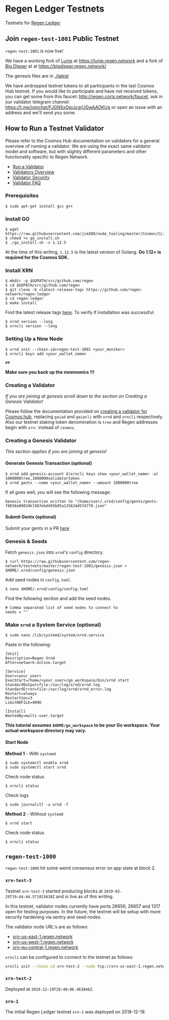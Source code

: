 # Regen Ledger Testnets

Testnets for [Regen Ledger](https://github.com/regen-network/regen-ledger)

## Join `regen-test-1001` Public Testnet

`regen-test-1001` is now live!

We have a working fork of [Lunie](https://github.com/luniehq/lunie) at https://lunie.regen.network
and a fork of [Big Dipper](https://github.com/forbole/big_dipper) at at https://bigdipper.regen.network/

The genesis files are in [./latest](latest)

We have airdropped testnet tokens to all participants in the last Cosmos Hub
testnet. If you would like to participate and have not received tokens, you
can get some from this faucet: http://regen.coris.network/faucet, ask in our validator telegram channel: https://t.me/joinchat/FJGNSxOpjJcgrUGwAAOKUg or open an issue with an address and we'll send you some.

## How to Run a Testnet Validator

Please refer to the Cosmos Hub documentation on validators for a general overview of running a validator. We are using the exact same validator model and software, but with slightly different parameters and other functionality specific to Regen Network.

* [Run a Validator](https://cosmos.network/docs/cosmos-hub/validators/validator-setup.html)
* [Validators Overview](https://cosmos.network/docs/cosmos-hub/validators/overview.html)
* [Validator Security](https://cosmos.network/docs/cosmos-hub/validators/security.html)
* [Validator FAQ](https://cosmos.network/docs/cosmos-hub/validators/validator-faq.html)

### Prerequisites
```
$ sudo apt-get install gcc g++
```
### Install GO
```
$ wget https://raw.githubusercontent.com/jim380/node_tooling/master/Cosmos/CLI/go_install.sh
$ chmod +x go_install.sh
$ ./go_install.sh -v 1.12.5
```
At the time of this writing, `1.12.5` is the latest version of Golang. **Go 1.12+ is required for the Cosmos SDK.**
### Install XRN
```
$ mkdir -p $GOPATH/src/github.com/regen
$ cd $GOPATH/src/github.com/regen
$ git clone -b <latest-release-tag> https://github.com/regen-network/regen-ledger
$ cd regen-ledger
$ make install
```
Find the latest release tags [here](https://github.com/regen-network/regen-ledger/releases). To verify if installation was successful:
```
$ xrnd version --long
$ xrncli version --long
```
### Setting Up a New Node
```
$ xrnd init --chain-id=regen-test-1001 <your_moniker>
$ xrncli keys add <your_wallet_name>

##
```
**Make sure you back up the mnemonics !!!**

### Creating a Validator
*If you are joining at genesis scroll down to the section on Creating a Genesis Validator!*

Please follow the documentation provided on [creating a validator for Cosmos hub](https://github.com/cosmos/gaia/blob/master/docs/validators/validator-setup.md#create-your-validator), replacing `gaiad` and `gaiacli` with `xrnd` and `xrncli` respectively. Also our testnet staking token denomination is `tree` and Regen addresses begin with `xrn:` instead of `cosmos`.

### Creating a Genesis Validator

*This section applies if you are joining at genesis!*
#### Generate Genesis Transaction (optional)
```
$ xrnd add-genesis-account $(xrncli keys show <your_wallet_name> -a) 1000000tree,1000000validatortoken
$ xrnd gentx --name <your_wallet_name> --amount 1000000tree
```
If all goes well, you will see the following message:
```
Genesis transaction written to "/home/user/.xrnd/config/gentx/gentx-f8038a89034kl987ebd493b85a125624d5f4770.json"
```
#### Submit Gentx (optional)
Submit your gentx in a PR [here](https://github.com/regen-network/testnets) 
### Genesis & Seeds
Fetch `genesis.json` into `xrnd`'s `config` directory.
```
$ curl https://raw.githubusercontent.com/regen-network/testnets/master/regen-test-1001/genesis.json > $HOME/.xrnd/config/genesis.json
```
Add seed nodes in `config.toml`.
```
$ nano $HOME/.xrnd/config/config.toml
```
Find the following section and add the seed nodes.
```
# Comma separated list of seed nodes to connect to
seeds = ""
```
### Make `xrnd` a System Service (optional)
```
$ sudo nano /lib/systemd/system/xrnd.service
```
Paste in the following:
```
[Unit]
Description=Regen Xrnd
After=network-online.target

[Service]
User=<your_user>
ExecStart=/home/<your_user>/go_workspace/bin/xrnd start
StandardOutput=file:/var/log/xrnd/xrnd.log
StandardError=file:/var/log/xrnd/xrnd_error.log
Restart=always
RestartSec=3
LimitNOFILE=4096

[Install]
WantedBy=multi-user.target
```
**This tutorial assumes `$HOME/go_workspace` to be your Go workspace. Your actual workspace directory may vary.**
#### Start Node
**Method 1** - With `systemd`
```
$ sudo systemctl enable xrnd
$ sudo systemctl start xrnd
```
Check node status
```
$ xrncli status
```
Check logs
```
$ sudo journalctl -u xrnd -f
```
**Method 2** - Without `systemd`
```
$ xrnd start
```
Check node status
```
$ xrncli status
```
## `regen-test-1000` 

`regen-test-1000` hit some weird consensus error on app state at block 2.

### `xrn-test-3`

Testnet `xrn-test-3` started producing blocks at `2019-03-29T19:44:44.571815638Z` and is live as of this writing.

In this testnet, validator nodes currently have ports 26656, 26657 and 1317 open for testing purposes. In the future,
the testnet will be setup with more security hardening via sentry and seed nodes.

The validator node URL's are as follows:

* [xrn-us-east-1.regen.network](http://xrn-us-east-1.regen.network:26657)
* [xrn-us-west-1.regen.network](http://xrn-us-west-1.regen.network:26657)
* [xrn-eu-central-1.regen.network](http://xrn-eu-central-1.regen.network:26657)

`xrncli` can be configured to connect to the testnet as follows:

```sh
xrncli init --chain-id xrn-test-2 --node tcp://xrn-us-east-1.regen.network:26657
```

### `xrn-test-2`

Deployed at `2018-12-19T20:40:06.463846Z`.

### `xrn-1`

The initial Regen Ledger testnet `xrn-1` was deployed on 2018-12-19.

```
